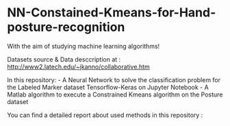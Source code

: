 # NN-Constained-Kmeans-for-Hand-posture-recognition
With the aim of studying machine learning algorithms!

Datasets source & Data desccription at : http://www2.latech.edu/~jkanno/collaborative.htm

In this repository:
    - A Neural Network to solve the classification problem for the Labeled Marker dataset
        Tensorflow-Keras on Jupyter Notebook
    - A Matlab algorithm to execute a Constrained Kmeans algorithm on the Posture dataset
    
    
You can find a detailed report about used methods in this repository : 

